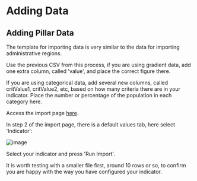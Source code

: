 # **Adding Data**

## **Adding Pillar Data** 

The template for importing data is very similar to the data for importing administrative regions.

Use the previous CSV from this process, if you are using gradient data, add one extra column, called 'value', and place the correct figure there.

If you are using categorical data, add several new columns, called critValue1, critValue2, etc, based on how many criteria there are in your indicator. Place the number or percentage of the population in each category here.

Access the import page <a href="http://172.201.122.141/#Import" target="_blank">here</a>.

In step 2 of the import page, there is a default values tab, here select 'Indicator':

![image](https://github.com/user-attachments/assets/3bf2df28-c362-41cb-9d88-3b676d656778)

Select your indicator and press 'Run Import'.

It is worth testing with a smaller file first, around 10 rows or so, to confirm you are happy with the way you have configured your indicator.
